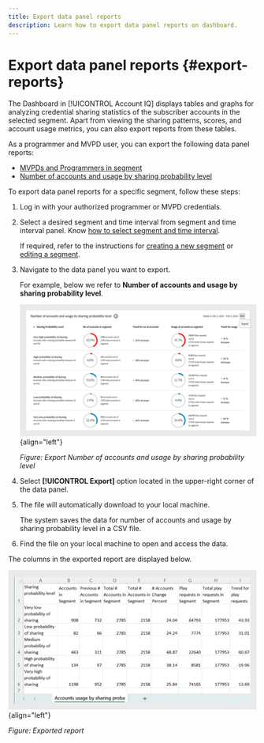```yaml
---
title: Export data panel reports
description: Learn how to export data panel reports on dashboard.
---
```

# Export data panel reports {#export-reports}

The Dashboard in [!UICONTROL Account IQ] displays tables and graphs for analyzing credential sharing statistics of the subscriber accounts in the selected segment. Apart from viewing the sharing patterns, scores, and account usage metrics, you can also export reports from these tables.

As a programmer and MVPD user, you can export the following data panel reports:

* [MVPDs and Programmers in segment](data-panels.md#mvpds-programmers-segment) 
* [Number of accounts and usage by sharing probability level](data-panels.md#number-of-accounts-usage-sharing-probability)

To export data panel reports for a specific segment, follow these steps:

1. Log in with your authorized programmer or MVPD credentials.
1. Select a desired segment and time interval from segment and time interval panel. Know [how to select segment and time interval](segments-timeinterval.md).

   If required, refer to the instructions for [creating a new segment](work-with-segments.md#create-new-segment) or [editing a segment](work-with-segments.md#edit-segment).

1. Navigate to the data panel you want to export. 

   For example, below we refer to **Number of accounts and usage by sharing probability level**.

   ![Export Number of accounts and usage by sharing probability level](assets/export-report.png){align="left"}

   *Figure: Export Number of accounts and usage by sharing probability level*

1. Select **[!UICONTROL Export]** option located in the upper-right corner of the data panel.

1. The file will automatically download to your local machine.

   The system saves the data for number of accounts and usage by sharing probability level in a CSV file.

1. Find the file on your local machine to open and access the data.

The columns in the exported report are displayed below.

   ![Exported report](assets/exported-report.png){align="left"}

   *Figure: Exported report*
